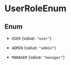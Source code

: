 

# UserRoleEnum

## Enum


* `USER` (value: `"user"`)

* `ADMIN` (value: `"admin"`)

* `MANAGER` (value: `"manager"`)



